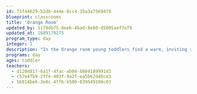 ```yaml
---
id: 73f44629-52d8-444e-8cc4-35a3a7569479
blueprint: classrooms
title: 'Orange Room'
updated_by: 1179db75-8eeb-4bad-8e60-d5005aef7ef8
updated_at: 1689179275
program_type: day
integer: 1
description: "In the Orange room young toddlers find a warm, inviting space to explore and connect. With their interests in mind we provide open-ended materials and process art projects in order to stretch children’s thinking and deepen children's sense of wonder. We focus on building loving and supportive relationships with, and amongst, the children. Throughout the course of the year we embrace the many opportunities for children to practice sharing materials, space, and ideas for play, knowing these will be foundational pieces of their growing understanding of how to be part of a community."
programs: day
ages: toddler
teachers:
  - d120d817-6a1f-4fac-ab04-8804189991d3
  - c57e4fb9-2ffe-403f-9a2f-ea5b62d48ce3
  - 56014be6-3e8c-4ff6-b500-039549190c03
---
```


